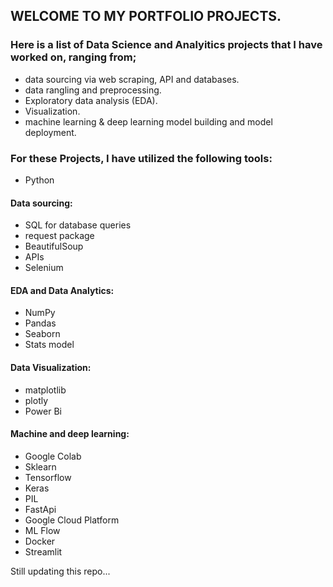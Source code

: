 ## WELCOME TO MY PORTFOLIO PROJECTS.

### Here is a list of Data Science and Analyitics projects that I have worked on, ranging from; 
- data sourcing via web scraping, API and databases. 
- data rangling and preprocessing.
- Exploratory data analysis (EDA).
- Visualization.
- machine learning & deep learning model building and model deployment.



### For these Projects, I have utilized the following tools:
- Python 
#### Data sourcing:
- SQL for database queries
- request package
- BeautifulSoup
- APIs
- Selenium
#### EDA and Data Analytics:
- NumPy 
- Pandas 
- Seaborn 
- Stats model
#### Data Visualization:
- matplotlib
- plotly
- Power Bi
#### Machine and deep learning:
- Google Colab
- Sklearn
- Tensorflow
- Keras
- PIL
- FastApi
- Google Cloud Platform
- ML Flow 
- Docker
- Streamlit

Still updating this repo...
